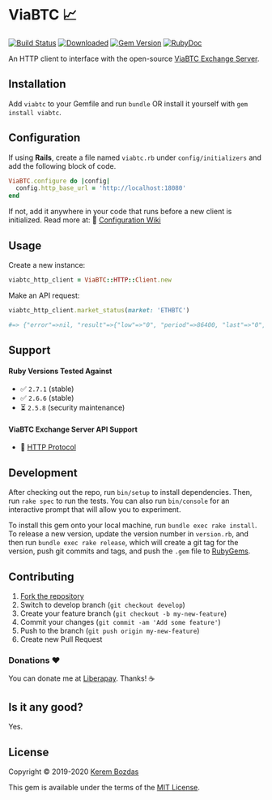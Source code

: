 # ViaBTC 📈

[![Build Status](https://travis-ci.org/krmbzds/viabtc.svg?branch=develop)](https://travis-ci.org/krmbzds/viabtc) [![Downloaded](https://img.shields.io/gem/dt/viabtc.svg)](https://rubygems.org/gems/viabtc) [![Gem Version](https://img.shields.io/gem/v/viabtc.svg)](https://rubygems.org/gems/viabtc) [![RubyDoc](https://img.shields.io/badge/rubydoc-info-blue.svg)](https://www.rubydoc.info/gems/viabtc/)

An HTTP client to interface with the open-source [ViaBTC Exchange Server][ViaBTC Exchange Server Repo].

## Installation

Add `viabtc` to your Gemfile and run `bundle` OR install it yourself with `gem install viabtc`.

## Configuration

If using **Rails**, create a file named `viabtc.rb` under `config/initializers` and add the following block of code.

```rb
ViaBTC.configure do |config|
  config.http_base_url = 'http://localhost:18080'
end
```

If not, add it anywhere in your code that runs before a new client is initialized. Read more at: 📖 [Configuration Wiki](https://github.com/krmbzds/viabtc/wiki/Configuration)

## Usage

Create a new instance:

```rb
viabtc_http_client = ViaBTC::HTTP::Client.new
```

Make an API request:

```rb
viabtc_http_client.market_status(market: 'ETHBTC')

#=> {"error"=>nil, "result"=>{"low"=>"0", "period"=>86400, "last"=>"0", "high"=>"0", "open"=>"0", "volume"=>"0", "close"=>"0", "deal"=>"0"}, "id"=>0}
```

## Support

#### Ruby Versions Tested Against

- ✅ `2.7.1` (stable)
- ✅ `2.6.6` (stable)
- ⏳ `2.5.8` (security maintenance)

#### ViaBTC Exchange Server API Support

- 📖 [HTTP Protocol](https://github.com/krmbzds/viabtc/wiki/API-Support#http-protocol)

## Development

After checking out the repo, run `bin/setup` to install dependencies. Then, run `rake spec` to run the tests. You can also run `bin/console` for an interactive prompt that will allow you to experiment.

To install this gem onto your local machine, run `bundle exec rake install`. To release a new version, update the version number in `version.rb`, and then run `bundle exec rake release`, which will create a git tag for the version, push git commits and tags, and push the `.gem` file to [RubyGems][RubyGems].

## Contributing

1. [Fork the repository][Fork]
2. Switch to develop branch (`git checkout develop`)
3. Create your feature branch (`git checkout -b my-new-feature`)
4. Commit your changes (`git commit -am 'Add some feature'`)
5. Push to the branch (`git push origin my-new-feature`)
6. Create new Pull Request

### Donations ❤️

You can donate me at [Liberapay][Donation]. Thanks! ☕️

## Is it any good?

Yes.

## License

Copyright © 2019-2020 [Kerem Bozdas][Personal Webpage]

This gem is available under the terms of the [MIT License][License].

[Donation]: https://liberapay.com/krmbzds/donate
[Fork]: http://github.com/krmbzds/viabtc/fork
[License]: http://kerem.mit-license.org
[Personal Webpage]: https://kerembozdas.com
[RubyGems]: https://rubygems.org
[ViaBTC Exchange Server Repo]: https://github.com/viabtc/viabtc_exchange_server
